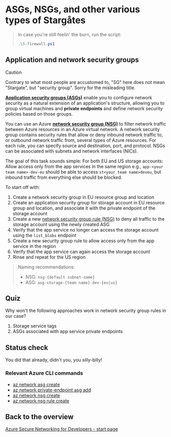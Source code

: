 # ASGs, NSGs, and other various types of Stargåtes

> In case you're still feelin' the burn, run the script:
>
> ```ps1
> .\5-firewall.ps1
> ```

## Application and network security groups

> [!CAUTION]
> Contrary to what most people are accustomed to, "SG" here does not mean "Stargate", but "security group". Sorry for the misleading title.

[**Application security groups (ASGs)**](https://learn.microsoft.com/azure/virtual-network/application-security-groups) enable you to configure network security as a natural extension of an application's structure, allowing you to group virtual machines and **private endpoints** and define network security policies based on those groups.

You can use an Azure [**network security group (NSG)**](https://learn.microsoft.com/azure/virtual-network/network-security-groups-overview) to filter network traffic between Azure resources in an Azure virtual network. A network security group contains security rules that allow or deny inbound network traffic to, or outbound network traffic from, several types of Azure resources. For each rule, you can specify source and destination, port, and protocol. NSGs can be associated with subnets and network interfaces (NICs).

The goal of this task sounds simple: For both EU and US storage accounts: Allow access only from the app services in the same region e.g., `app-<your team name>-dev-eu` should be able to access `st<your team name>deveu`, but inbound traffic from everything else should be blocked.

To start off with:

1. Create a network security group in EU resource group and location
1. Create an application security group for storage account in EU resource group and location, and associate it with the private endpoint of the storage account
1. Create a new [network security group rule (NSG)](https://learn.microsoft.com/azure/virtual-network/network-security-groups-overview#security-rules) to deny all traffic to the storage account using the newly created ASG
1. Verify that the app service no longer can access the storage account using the `list_blobs` endpoint
1. Create a new security group rule to allow access only from the app service in the region
1. Verify that the app service can again access the storage account
1. Rinse and repeat for the US region

> Naming recommendations:
>
> * NSG: `nsg-{default subnet-name}`
> * ASG: `asg-storage-{team name}-dev-{eu|us}`

## Quiz

Why won't the following approaches work in network security group rules in our case?

1. Storage service tags
1. ASGs associated with app service private endpoints

## Status check

You did that already, didn't you, you silly-billy!

### Relevant Azure CLI commands

* [az network asg create](https://learn.microsoft.com/cli/azure/network/asg?view=azure-cli-latest#az-network-asg-create)
* [az network private-endpoint asg add](https://learn.microsoft.com/cli/azure/network/private-endpoint/asg?view=azure-cli-latest#az-network-private-endpoint-asg-add)
* [az network nsg create](https://learn.microsoft.com/cli/azure/network/nsg?view=azure-cli-latest#az-network-nsg-create)
* [az network nsg rule create](https://learn.microsoft.com/cli/azure/network/nsg/rule?view=azure-cli-latest#az-network-nsg-rule-create)

## Back to the overview

[Azure Secure Networking for Developers - start page](/README.md)

